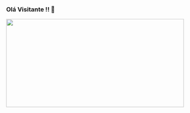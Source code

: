 ### Olá Visitante !! 👋

<img src="https://giphy.com/embed/xT9IgG50Fb7Mi0prBC" width="480" height="240" frameBorder="10">
<!--
**Silveira-R-Lucas/Silveira-R-Lucas** is a ✨ _special_ ✨ repository because its `README.md` (this file) appears on your GitHub profile.

Here are some ideas to get you started:

- 🔭 I’m currently working on ...
- 🌱 I’m currently learning ...
- 👯 I’m looking to collaborate on ...
- 🤔 I’m looking for help with ...
- 💬 Ask me about ...
- 📫 How to reach me: ...
- 😄 Pronouns: ...
- ⚡ Fun fact: ...
-->
